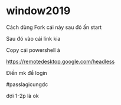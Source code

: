 # window2019




Cách dùng
Fork cái này sau đó ấn start

Sau đó vào cái link kia

Copy cái powershell á

https://remotedesktop.google.com/headless

Điền mk để login 

#passlagicungdc

đợi 1-2p là ok
